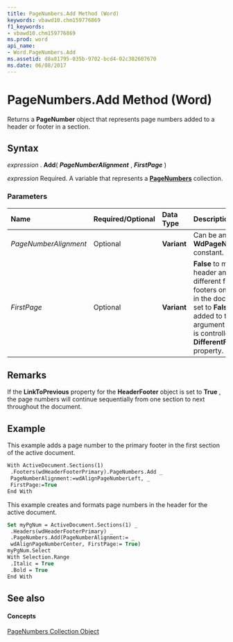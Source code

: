 ```yaml
---
title: PageNumbers.Add Method (Word)
keywords: vbawd10.chm159776869
f1_keywords:
- vbawd10.chm159776869
ms.prod: word
api_name:
- Word.PageNumbers.Add
ms.assetid: d8a81795-035b-9702-bcd4-02c302607670
ms.date: 06/08/2017
---
```



# PageNumbers.Add Method (Word)

Returns a  **PageNumber** object that represents page numbers added to a header or footer in a section.


## Syntax

 _expression_ . **Add**( **_PageNumberAlignment_** , **_FirstPage_** )

 _expression_ Required. A variable that represents a **[PageNumbers](Word.pagenumbers.md)** collection.


### Parameters



|**Name**|**Required/Optional**|**Data Type**|**Description**|
|:-----|:-----|:-----|:-----|
| _PageNumberAlignment_|Optional| **Variant**|Can be any  **WdPageNumberAlignment** constant.|
| _FirstPage_|Optional| **Variant**| **False** to make the first-page header and the first-page footer different from the headers and footers on all subsequent pages in the document. If FirstPage is set to **False** , a page number isn't added to the first page. If this argument is omitted, the setting is controlled by the **DifferentFirstPageHeaderFooter** property.|

## Remarks

If the  **LinkToPrevious** property for the **HeaderFooter** object is set to **True** , the page numbers will continue sequentially from one section to next throughout the document.


## Example

This example adds a page number to the primary footer in the first section of the active document.


```vb
With ActiveDocument.Sections(1) 
 .Footers(wdHeaderFooterPrimary).PageNumbers.Add _ 
 PageNumberAlignment:=wdAlignPageNumberLeft, _ 
 FirstPage:=True 
End With
```

This example creates and formats page numbers in the header for the active document.




```vb
Set myPgNum = ActiveDocument.Sections(1) _ 
 .Headers(wdHeaderFooterPrimary) _ 
 .PageNumbers.Add(PageNumberAlignment:= _ 
 wdAlignPageNumberCenter, FirstPage:= True) 
myPgNum.Select 
With Selection.Range 
 .Italic = True 
 .Bold = True 
End With
```


## See also


#### Concepts


[PageNumbers Collection Object](Word.pagenumbers.md)


